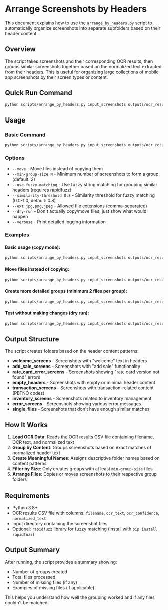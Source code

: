 # Arrange Screenshots by Headers

This document explains how to use the `arrange_by_headers.py` script to automatically organize screenshots into separate subfolders based on their header content.

## Overview

The script takes screenshots and their corresponding OCR results, then groups similar screenshots together based on the normalized text extracted from their headers. This is useful for organizing large collections of mobile app screenshots by their screen types or content.

## Quick Run Command

```bash
python scripts/arrange_by_headers.py input_screenshots outputs/ocr_results.csv outputs/arranged_by_headers --min-group-size 2 --verbose
```

## Usage

### Basic Command

```bash
python scripts/arrange_by_headers.py input_screenshots outputs/ocr_results.csv outputs/arranged_by_headers
```

### Options

- `--move` - Move files instead of copying them
- `--min-group-size N` - Minimum number of screenshots to form a group (default: 2)
- `--use-fuzzy-matching` - Use fuzzy string matching for grouping similar headers (requires rapidfuzz)
- `--similarity-threshold 0.8` - Similarity threshold for fuzzy matching (0.0-1.0, default: 0.8)
- `--ext jpg,png,jpeg` - Allowed file extensions (comma-separated)
- `--dry-run` - Don't actually copy/move files; just show what would happen
- `--verbose` - Print detailed logging information

### Examples

#### Basic usage (copy mode):
```bash
python scripts/arrange_by_headers.py input_screenshots outputs/ocr_results.csv outputs/arranged_by_headers
```

#### Move files instead of copying:
```bash
python scripts/arrange_by_headers.py input_screenshots outputs/ocr_results.csv outputs/arranged_by_headers --move
```

#### Create more detailed groups (minimum 2 files per group):
```bash
python scripts/arrange_by_headers.py input_screenshots outputs/ocr_results.csv outputs/arranged_by_headers --min-group-size 2 --verbose
```

#### Test without making changes (dry run):
```bash
python scripts/arrange_by_headers.py input_screenshots outputs/ocr_results.csv outputs/arranged_by_headers --dry-run --verbose
```

## Output Structure

The script creates folders based on the header content patterns:

- **welcome_screens** - Screenshots with "welcome" text in headers
- **add_sale_screens** - Screenshots with "add sale" functionality
- **rate_card_error_screens** - Screenshots showing "rate card version not found" errors
- **empty_headers** - Screenshots with empty or minimal header content
- **transaction_screens** - Screenshots with transaction-related content (PBTNO codes)
- **inventory_screens** - Screenshots related to inventory management
- **error_screens** - Screenshots showing various error messages
- **single_files** - Screenshots that don't have enough similar matches

## How It Works

1. **Load OCR Data**: Reads the OCR results CSV file containing filename, OCR text, and normalized text
2. **Group by Content**: Groups screenshots based on exact matches of normalized header text
3. **Create Meaningful Names**: Assigns descriptive folder names based on content patterns
4. **Filter by Size**: Only creates groups with at least `min-group-size` files
5. **Arrange Files**: Copies or moves screenshots to their respective group folders

## Requirements

- Python 3.8+
- OCR results CSV file with columns: `filename`, `ocr_text`, `ocr_confidence`, `normalized_text`
- Input directory containing the screenshot files
- Optional: `rapidfuzz` library for fuzzy matching (install with `pip install rapidfuzz`)

## Output Summary

After running, the script provides a summary showing:
- Number of groups created
- Total files processed
- Number of missing files (if any)
- Examples of missing files (if applicable)

This helps you understand how well the grouping worked and if any files couldn't be matched.
